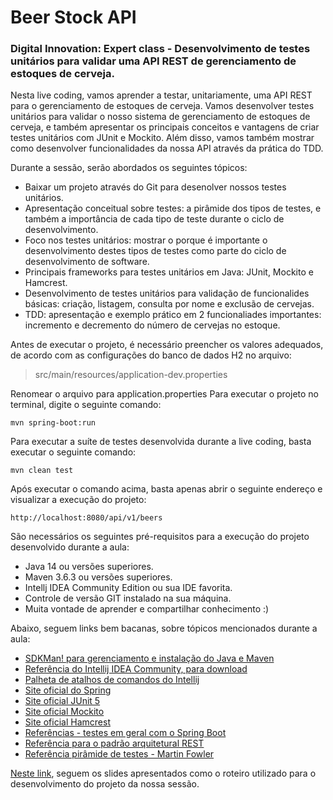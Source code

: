 # Beer Stock API

### Digital Innovation: Expert class - Desenvolvimento de testes unitários para validar uma API REST de gerenciamento de estoques de cerveja.

Nesta live coding, vamos aprender a testar, unitariamente, uma API REST para o gerenciamento de estoques de cerveja. Vamos desenvolver testes unitários para validar o nosso sistema de gerenciamento de estoques de cerveja, e também apresentar os principais conceitos e vantagens de criar testes unitários com JUnit e Mockito. Além disso, vamos também mostrar como desenvolver funcionalidades da nossa API através da prática do TDD.

Durante a sessão, serão abordados os seguintes tópicos:

* Baixar um projeto através do Git para desenolver nossos testes unitários. 
* Apresentação conceitual sobre testes: a pirâmide dos tipos de testes, e também a importância de cada tipo de teste durante o ciclo de desenvolvimento.
* Foco nos testes unitários: mostrar o porque é importante o desenvolvimento destes tipos de testes como parte do ciclo de desenvolvimento de software.
* Principais frameworks para testes unitários em Java: JUnit, Mockito e Hamcrest. 
* Desenvolvimento de testes unitários para validação de funcionalides básicas: criação, listagem, consulta por nome e exclusão de cervejas.
* TDD: apresentação e exemplo prático em 2 funcionaliades importantes: incremento e decremento do número de cervejas no estoque.

Antes de executar o projeto, é necessário preencher os valores adequados, de acordo com as configurações do banco de dados H2 no arquivo:
> src/main/resources/application-dev.properties

Renomear o arquivo para application.properties
Para executar o projeto no terminal, digite o seguinte comando:

```shell script
mvn spring-boot:run 
```

Para executar a suíte de testes desenvolvida durante a live coding, basta executar o seguinte comando:

```shell script
mvn clean test
```

Após executar o comando acima, basta apenas abrir o seguinte endereço e visualizar a execução do projeto:

```
http://localhost:8080/api/v1/beers
```

São necessários os seguintes pré-requisitos para a execução do projeto desenvolvido durante a aula:

* Java 14 ou versões superiores.
* Maven 3.6.3 ou versões superiores.
* Intellj IDEA Community Edition ou sua IDE favorita.
* Controle de versão GIT instalado na sua máquina.
* Muita vontade de aprender e compartilhar conhecimento :)

Abaixo, seguem links bem bacanas, sobre tópicos mencionados durante a aula:

* [SDKMan! para gerenciamento e instalação do Java e Maven](https://sdkman.io/)
* [Referência do Intellij IDEA Community, para download](https://www.jetbrains.com/idea/download)
* [Palheta de atalhos de comandos do Intellij](https://resources.jetbrains.com/storage/products/intellij-idea/docs/IntelliJIDEA_ReferenceCard.pdf)
* [Site oficial do Spring](https://spring.io/)
* [Site oficial JUnit 5](https://junit.org/junit5/docs/current/user-guide/)
* [Site oficial Mockito](https://site.mockito.org/)
* [Site oficial Hamcrest](http://hamcrest.org/JavaHamcrest/)
* [Referências - testes em geral com o Spring Boot](https://www.baeldung.com/spring-boot-testing)
* [Referência para o padrão arquitetural REST](https://restfulapi.net/)
* [Referência pirâmide de testes - Martin Fowler](https://martinfowler.com/articles/practical-test-pyramid.html#TheImportanceOftestAutomation)

[Neste link](https://drive.google.com/file/d/1KPh19mvyKirorOI-UsEYHKkmZpet3Ks6/view?usp=sharing), seguem os slides apresentados como o roteiro utilizado para o desenvolvimento do projeto da nossa sessão.



